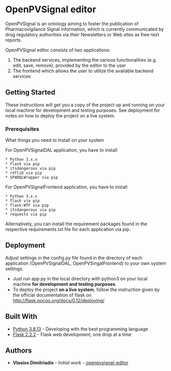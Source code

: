 # OpenPVSignal editor

OpenPVSignal is an ontology aiming to foster the publication of Pharmacovigilance Signal information, which is currently communicated by drug regulatory authorities via their Newsletters or Web sites as free-text reports.

OpenPVSignal editor consists of two applications:

1. The backend services, implementing the various functionalities (e.g. edit, save, remove), provided by the editor to the user
2. The frontend which allows the user to utilize the available backend services 


## Getting Started

These instructions will get you a copy of the project up and running on your local machine for development and testing purposes. See deployment for notes on how to deploy the project on a live system.

### Prerequisites

What things you need to install on your system

For OpenPVSignalDAL application, you have to install

```
* Python 3.x.x
* flask via pip
* itsdangerous via pip
* rdflib via pip
* SPARQLWrapper via pip
```

For OpenPVSignalFrontend application, you have to install

```
* Python 3.x.x
* flask via pip
* flask-WTF via pip
* itsdangerous via pip
* requests via pip
```

Alternatively, you can install the requirement packages found in the respective requirements.txt file for each application via pip.


## Deployment

Adjust settings in the config.py file found in the directory of each application (OpenPVSignalDAL, OpenPVSingalFrontend) to your own system settings.

* Just run app.py in the local directory with python3 on your local machine **for development and testing purposes**.
* To deploy the project **on a live system**, follow the instruction given by the official documentation of flask on http://flask.pocoo.org/docs/0.12/deploying/ 

## Built With

* [Python 3.8.13](http://www.python.org/) - Developing with the best programming language
* [Flask 2.2.2](http://flask.pocoo.org/) - Flask web development, one drop at a time

## Authors

* **Vlasios Dimitriadis** - *Initial work* - [openpvsignal-editor](https://github.com/bdimitriadis/openpvsignal-editor.git)



